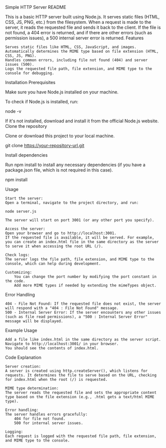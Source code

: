 Simple HTTP Server README

This is a basic HTTP server built using Node.js. It serves static files (HTML, CSS, JS, PNG, etc.) from the filesystem. When a request is made to the server, it reads the requested file and sends it back to the client. If the file is not found, a 404 error is returned, and if there are other errors (such as permission issues), a 500 internal server error is returned.
Features

    Serves static files like HTML, CSS, JavaScript, and images.
    Automatically determines the MIME type based on file extension (HTML, CSS, JS, PNG).
    Handles common errors, including file not found (404) and server issues (500).
    Logs the requested file path, file extension, and MIME type to the console for debugging.

Installation
Prerequisites

Make sure you have Node.js installed on your machine.

To check if Node.js is installed, run:

node -v

If it's not installed, download and install it from the official Node.js website.
Clone the repository

Clone or download this project to your local machine.

git clone https://your-repository-url.git

Install dependencies

Run npm install to install any necessary dependencies (if you have a package.json file, which is not required in this case).

npm install

Usage

    Start the server:
    Open a terminal, navigate to the project directory, and run:

    node server.js

    The server will start on port 3001 (or any other port you specify).

    Access the server:
    Open your browser and go to http://localhost:3001.
    If the requested file is available, it will be served. For example, you can create an index.html file in the same directory as the server to serve it when accessing the root URL (/).

    Check logs:
    The server logs the file path, file extension, and MIME type to the console, which can help during development.

    Customizing:
        You can change the port number by modifying the port constant in the code.
        Add more MIME types if needed by extending the mimeTypes object.

Error Handling

    404 - File Not Found: If the requested file does not exist, the server will respond with a "404 : File Not Found" message.
    500 - Internal Server Error: If the server encounters any other issues (such as file read permissions), a "500 : Internal Server Error" message will be displayed.

Example Usage

    Add a file like index.html in the same directory as the server script.
    Navigate to http://localhost:3001/ in your browser.
    You should see the contents of index.html.

Code Explanation

    Server creation:
    A server is created using http.createServer(), which listens for requests. It determines the file to serve based on the URL, checking for index.html when the root (/) is requested.

    MIME type determination:
    The server reads the requested file and sets the appropriate content type based on the file extension (e.g., .html gets a text/html MIME type).

    Error handling:
    The server handles errors gracefully:
        404 for file not found.
        500 for internal server issues.

    Logging:
    Each request is logged with the requested file path, file extension, and MIME type to the console.
